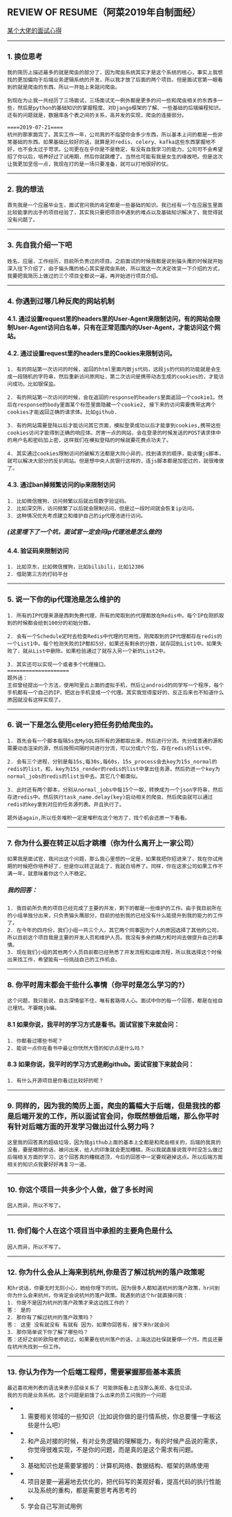 ## REVIEW OF RESUME（阿菜2019年自制面经）

[某个大佬的面试心得](https://aleiwu.com/post/interview-experience/)

------------------
### 1. 换位思考
    我的简历上描述最多的就是爬虫的部分了，因为爬虫系统其实才是这个系统的核心，事实上我想找的更加偏向于后端业务逻辑系统的开发，所以我才放了后面的两个项目。但是面试官第一眼看到的就是爬虫的东西，所以一开始上来就问爬虫。
    
    到现在为止我一共经历了三场面试，三场面试无一例外都是更多的问一些和爬虫相关的东西多一些，然后是python的基础知识的掌握程度、对Django框架的了解、一些基础的后端编程知识。还有的问题就是，数据库各个表之间的关系，高并发的实现，爬虫的连接部分。
    
    ====2019-07-21====
    杭州的那家面完了。其实工作一年，公司真的不指望你会多少东西，所以基本上问的都是一些非常基础的东西。如果基础比较好的话，就算是对redis、celery、kafka这些东西掌握地不好，也不会太过于苛求。公司更在在乎你是不是稳定，有没有自我学习的能力，公司可不会希望招了你以后，培养好过了试用期，然后你就跳槽了。当然也可能有我是女生的缘故吧。但是这次让我更加坚信一点，我现在打的是一场只要准备，就可以打地很好的仗。

------------------
### 2. 我的想法
    首先我是一个应届毕业生，面试官问我的肯定都是一些基础的知识。我已经有一个在应届生里面比较能拿的出手的项目经验了，其实我只要把项目中遇到的难点以及基础知识解决了，我觉得就没有问题了。

------------------
### 3. 先自我介绍一下吧
    姓名，应届，工作经历，目前所负责过的项目。之前面试的时候我都是说到猫头鹰的时候就开始深入往下介绍了，由于猫头鹰的核心其实是爬虫系统，所以我这一次决定改变一下介绍的方式，我要把我简历上做过的三个项目全都说一遍，再开始进行项目介绍。

------------------
### 4. 你遇到过哪几种反爬的网站机制

#### 4.1. 通过设置request里的headers里的User-Agent来限制访问，有的网站会限制User-Agent访问白名单，只有在正常范围内的User-Agent，才能访问这个网站。

#### 4.2. 通过设置request里的headers里的Cookies来限制访问。
    1. 有的网站第一次访问的时候，返回的html里面内嵌js代码，这段js的代码的功能就是会生成一段随机的字符串，然后重新访问原网址，第二次访问是携带动态生成的cookies的，才能访问成功。比如银保监。
    
    2. 有的网站第一次访问的时候，会在返回的response的headers里面返回一个cookie1。然后在response的body里面某个标签里面隐藏一个cookie2, 接下来的访问需要携带这两个cookies才能返回正确的请求体。比如github.
    
    3. 有的网站需要登陆以后才能访问其它页面，模拟登录成功以后才能拿到cookies,携带这些cookies访问才能得到正确的响应体。厉害一点的网站，会在登录的时候发送的POST请求体中的用户名和密码加上密，这样我们在模拟登陆的时候就要花费点功夫了。
    
    4. 其实通过cookies限制访问的破解方法都是大同小异的，找到请求的顺序，能读懂js脚本，就可以解决大部分的反扒网站。但是想中央人民银行这样的，连js脚本都是加密过的，就很难做了。

#### 4.3. 通过ban掉频繁访问的ip来限制访问
    1. 比如微信搜狗，访问频繁以后就出现数字验证码。
    2. 比如深交所，访问频繁了以后就会限制访问，但是过一段时间就会恢复ip访问。
    3. 这种情况优先考虑建立和维护自己的ip代理池进行访问。

##### (这里埋下了一个坑，面试官一定会问ip代理池是怎么做的)

#### 4.4. 验证码来限制访问
    1. 比如京东，比如微信搜狗，比如bilibili，比如12306
    2. 借助第三方的打码平台

------------------
### 5. 说一下你的ip代理池是怎么维护的
    1. 所有的IP代理来源是西刺免费代理，所有的爬取到的代理都放在Redis中。每个IP在刚抓取到的时候都会给到100分的初始分数。
    
    2. 会有一个Schedule定时去检查Redis中代理的可用性。刚爬取到的IP代理都存在redis的一个List1中。每个检测失败的IP都扣5分，如果还有剩余的分数，就存回到List1中。如果失败了，就从List中删除。如果检验通过了就存入另一个新的List2中。
    
    3. 其实还可以实现一个或者多个代理接口。
    ====================
    题外话：
    王叔曾经提出一个方法，使用阿里云上面的虚拟手机，然后让android的同学写一个程序，每个手机都有一个自己的IP，把这台手机变成一个代理。其实我觉得蛮好的，反正后来也不知道什么原因就没有这样实现了。

------------------
### 6. 说一下是怎么使用celery把任务扔给爬虫的。
    1. 首先会有一个脚本每隔5s去MySQL将所有的源都取出来，然后进行分流。先分成普通的源和需要动态渲染的源，然后按照间隔时间进行分流，可以分成六个包，存在redis的list中。
    
    2. 会有三个进程，分别是每15s,每30s,每60s，15s_process会去key为15s_normal的redis的list，和，key为15s_render的redis的list中拿出任务源，然后扔进一个key为normal_jobs的redis的list当中去。其它几个都类似。
    
    3. 此时还有两个脚本，分别从normal_jobs中每15个一取，转换成为一个json字符串，然后存进redis中。然后执行task_name.delay(key)启动相关的爬虫，然后爬虫就可以通过redis的key拿到对应的任务源列表。并且执行了。
    
    题外话again,所以任务堆积一定是堆积在这个地方了，找个机会还原一下看看。

-------------------
### 7. 你为什么要在转正以后才跳槽（你为什么离开上一家公司）
    如果我是面试官，我问出这个问题，那么我心里想的一定是，如果我把你招进来了，我在你试用期的时候把你培养好了，但是你以转正就走了，我就白培养了。同样，你在这家公司如果工作不满一年，就意味着你这个人不稳定。
##### 我的回答：
    1. 我目前所负责的项目已经完成了主要的开发，剩下的都是一些维护的工作。由于我目前所在的小组单独分出来，只负责猫头鹰部分，目前的给到我的已经没有什么能提升到我的能力的工作了。
    2. 在今年的四月份，我们小组一共三个人，其它两个同事因为个人的原因选择了其他的公司，所以目前这个项目我是主要的开发人员和维护人员。我没有多余的精力和时间去做提升自己的事情。
    3. 现在我们小组的其他两个人员目前都已经熟悉了开发流程和运维流程，所以我选择这个时候出来找工作，希望能有一份挑战自己的工作机会。

-------------------
### 8. 你平时周末都会干些什么事情（你平时是怎么学习的?）
    这个问题，我只能说，自古深情留不住，唯有套路得人心。面试中你的每一个回答，都是在给自己埋坑。不要瞎jb编。
#### 8.1 如果你说，我平时的学习方式是看书。面试官接下来就会问：
    1. 你都看过哪些书呢？
    2. 能说一点你在看书中最让你恍然大悟的知识点是什么吗？
#### 8.3 如果你说，我平时的学习方式是刷github。面试官接下来就会问：
    1. 有什么开源项目是你看过比较好的呢？

------------------
### 9. 同样的，因为我的简历上面，爬虫的篇幅大于后端，但是我找的都是后端开发的工作，所以面试官会问，你既然想做后端，那么你平时有针对后端方面的开发学习做出过什么努力吗？
    这里我的回答真的超级垃圾，因为我github上面的基本上全都是和爬虫相关的，后端的我真的没看，要是瞎掰的话，被问出来，给人的印象就会更加糟糕，所以我就直接说我平时没怎么做过后端相关方面的学习，这个回答真的糟糕透顶，今后的回答中一定要规避掉这点。所以后端方面相关的知识点我要好好再复习一道。

------------------
### 10. 你这个项目一共多少个人做，做了多长时间
    因人而异，所以不写了。

------------------
### 11. 你们每个人在这个项目当中承担的主要角色是什么
    因人而异，所以不写了。

------------------
### 12. 你为什么会从上海来到杭州,你是否了解过杭州的落户政策呢
    和hr说话，你要无时无刻小心，她给你埋下的坑。因为很多人都知道杭州的落户政策，hr问到你为什么会来杭州，你肯定会说杭州的落户政策。我遇到的这个hr就直接问我：
    1. 你是不是因为杭州的落户政策才来这边找工作的？
    答： 是的
    2. 那你有了解过杭州的落户政策吗？
    答： 这里 没有就没有 有就有 因为，如果你回答有，接下来hr就会问
    3. 那你简单说下你了解了哪些吗？
    答：还好之前听欧阳老师说过，如果要在杭州落户的话，上海这边社保就要停一个月。而且还要在杭州先找到一份工作。

--------------------
### 13. 你认为作为一个后端工程师，需要掌握那些基本素质
    最近喜欢用列表的语法来表示层级关系了 可能排版看上去没那么美观，各位见谅。
    我的方向是业务系统。这个问题是前饿了么出来的员工问我的一个问题
+ 1. 需要相关领域的一些知识（比如说你做的是行情系统，你总要懂一字板这些是什么吧）
+ 2. 和产品对接的时候，有对业务逻辑的理解能力，有的时候产品说的需求，你觉得很难实现，不是你的问题，而是真的是这个需求有问题。
+ 3. 基础知识也是需要掌握的：计算机网络、数据结构、框架的熟练使用
+ 4. 项目是要一遍遍地去优化的，把代码写的美观好看，提高代码的执行性能以及系统的重构，都是需要思考再思考的
+ 5. 学会自己写测试用例